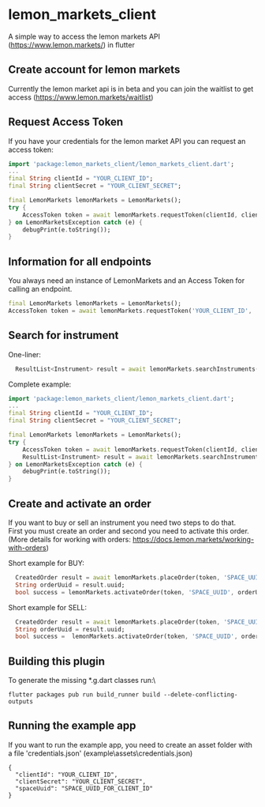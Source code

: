 # lemon_markets_client
A simple way to access the lemon markets API (https://www.lemon.markets/) in flutter

## Create account for lemon markets
Currently the lemon market api is in beta and you can join the waitlist to get access (https://www.lemon.markets/waitlist)

## Request Access Token
If you have your credentials for the lemon market API you can request an access token:

```dart
import 'package:lemon_markets_client/lemon_markets_client.dart';
...
final String clientId = "YOUR_CLIENT_ID";
final String clientSecret = "YOUR_CLIENT_SECRET";

final LemonMarkets lemonMarkets = LemonMarkets();
try {
    AccessToken token = await lemonMarkets.requestToken(clientId, clientSecret);
} on LemonMarketsException catch (e) {
    debugPrint(e.toString());
}
```
## Information for all endpoints
You always need an instance of LemonMarkets and an Access Token for calling an endpoint. 
```dart
final LemonMarkets lemonMarkets = LemonMarkets();
AccessToken token = await lemonMarkets.requestToken('YOUR_CLIENT_ID', 'YOUR_CLIENT_SECRET');
```
## Search for instrument
One-liner:
```dart
  ResultList<Instrument> result = await lemonMarkets.searchInstruments(token, search: 'Tesla');
```

Complete example: 

```dart
import 'package:lemon_markets_client/lemon_markets_client.dart';
...
final String clientId = "YOUR_CLIENT_ID";
final String clientSecret = "YOUR_CLIENT_SECRET";

final LemonMarkets lemonMarkets = LemonMarkets();
try {
    AccessToken token = await lemonMarkets.requestToken(clientId, clientSecret);
    ResultList<Instrument> result = await lemonMarkets.searchInstruments(token, search: searchString)
} on LemonMarketsException catch (e) {
    debugPrint(e.toString());
}
```

## Create and activate an order
If you want to buy or sell an instrument you need two steps to do that.\
First you must create an order and second you need to activate this order.\
(More details for working with orders: https://docs.lemon.markets/working-with-orders)

Short example for BUY:
```dart
  CreatedOrder result = await lemonMarkets.placeOrder(token, 'SPACE_UUID', 'US88160R1014', false, 5);
  String orderUuid = result.uuid;
  bool success = lemonMarkets.activateOrder(token, 'SPACE_UUID', orderUuid);  
```
Short example for SELL:
```dart
  CreatedOrder result = await lemonMarkets.placeOrder(token, 'SPACE_UUID', 'US88160R1014', true, 5);
  String orderUuid = result.uuid;
  bool success =  lemonMarkets.activateOrder(token, 'SPACE_UUID', orderUuid);
```



## Building this plugin
To generate the missing *.g.dart classes run:\
```
flutter packages pub run build_runner build --delete-conflicting-outputs
 ```

## Running the example app
If you want to run the example app, you need to create an asset folder with  a file 'credentials.json' 
(example\assets\credentials.json)
```
{
  "clientId": "YOUR_CLIENT_ID",
  "clientSecret": "YOUR_CLIENT_SECRET",
  "spaceUuid": "SPACE_UUID_FOR_CLIENT_ID"
}
```
